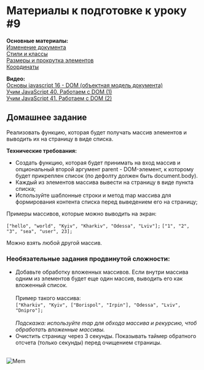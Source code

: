 <h1>Материалы к подготовке к уроку #9</h1>

<b>Основные материалы:</b><br>
[Изменение документа](https://learn.javascript.ru/modifying-document)<br>
[Стили и классы](https://learn.javascript.ru/styles-and-classes)<br>
[Размеры и прокрутка элементов](https://learn.javascript.ru/size-and-scroll)<br>
[Координаты](https://learn.javascript.ru/coordinates)<br>

<b>Видео:</b><br>
[Основы javascript 16 - DOM (объектная модель документа)](https://www.youtube.com/watch?v=1FpuKVmotNc)<br>
[Учим JavaScript 40. Работаем с DOM (1)](https://www.youtube.com/watch?v=Bo7c02JMsKA)<br>
[Учим JavaScript 41. Работаем с DOM (2)](https://www.youtube.com/watch?v=6wgWnpXFjeY)<br>


<h2>Домашнее задание</h2>
<p>Реализовать функцию, которая будет получать массив элементов и выводить их на страницу в виде списка.</p>

<b>Технические требования:</b>
<ul>
    <li>Создать функцию, которая будет принимать на вход массив и опциональный второй аргумент parent - DOM-элемент, к которому будет прикреплен список (по дефолту должен быть document.body).</li>
    <li>Каждый из элементов массива вывести на страницу в виде пункта списка;</li>
    <li>Используйте шаблонные строки и метод map массива для формирования контента списка перед выведением его на страницу;</li>
</ul>

<p>Примеры массивов, которые можно выводить на экран:</p>
<code>["hello", "world", "Kyiv", "Kharkiv", "Odessa", "Lviv"];</code>
<code>["1", "2", "3", "sea", "user", 23];</code>

<p>Можно взять любой другой массив.</p>

<h3>Необязательные задания продвинутой сложности:</h3>
<ul>
    <li>
        Добавьте обработку вложенных массивов. Если внутри массива одним из элементов будет еще один массив, выводить его как вложенный список.<br>
        <br>Пример такого массива:
        <br><code>["Kharkiv", "Kyiv", ["Borispol", "Irpin"], "Odessa", "Lviv", "Dnipro"];</code><br>
        <br>
        <i>Подсказка: используйте map для обхода массива и рекурсию, чтоб обработать вложенные массивы.</i>
    </li>
    <li>Очистить страницу через 3 секунды. Показывать таймер обратного отсчета (только секунды) перед очищением страницы.</li>
</ul>

<br>


<img alt="Mem" src="https://833250.smushcdn.com/1694534/wp-content/uploads/2021/06/5af0708f37f0d4132edefba6d16d4c05a65649f90ab3995d20aeb1d69c0dca21_1.jpeg?lossy=1&strip=1&webp=1">
